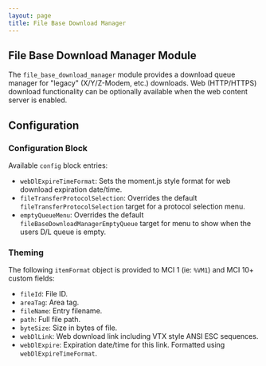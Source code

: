 ```yaml
---
layout: page
title: File Base Download Manager
---
```

## File Base Download Manager Module
The `file_base_download_manager` module provides a download queue manager for "legacy" (X/Y/Z-Modem, etc.) downloads. Web (HTTP/HTTPS) download functionality can be optionally available when the web content server is enabled.

## Configuration
### Configuration Block
Available `config` block entries:
* `webDlExpireTimeFormat`: Sets the moment.js style format for web download expiration date/time.
* `fileTransferProtocolSelection`: Overrides the default `fileTransferProtocolSelection` target for a protocol selection menu.
* `emptyQueueMenu`: Overrides the default `fileBaseDownloadManagerEmptyQueue` target for menu to show when the users D/L queue is empty.

### Theming
The following `itemFormat` object is provided to MCI 1 (ie: `%VM1`) and MCI 10+ custom fields:
* `fileId`: File ID.
* `areaTag`: Area tag.
* `fileName`: Entry filename.
* `path`: Full file path.
* `byteSize`: Size in bytes of file.
* `webDlLink`: Web download link including VTX style ANSI ESC sequences.
* `webDlExpire`: Expiration date/time for this link. Formatted using `webDlExpireTimeFormat`.